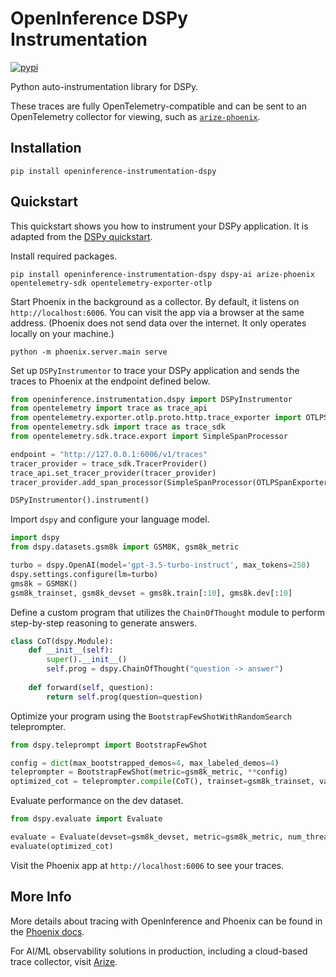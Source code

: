 # OpenInference DSPy Instrumentation

[![pypi](https://badge.fury.io/py/openinference-instrumentation-dspy.svg)](https://pypi.org/project/openinference-instrumentation-dspy/)

Python auto-instrumentation library for DSPy.

These traces are fully OpenTelemetry-compatible and can be sent to an OpenTelemetry collector for viewing, such as [`arize-phoenix`](https://github.com/Arize-ai/phoenix).


## Installation

```shell
pip install openinference-instrumentation-dspy
```

## Quickstart

This quickstart shows you how to instrument your DSPy application. It is adapted from the [DSPy quickstart](https://dspy-docs.vercel.app/docs/quick-start/minimal-example).

Install required packages.

```shell
pip install openinference-instrumentation-dspy dspy-ai arize-phoenix opentelemetry-sdk opentelemetry-exporter-otlp
```

Start Phoenix in the background as a collector. By default, it listens on `http://localhost:6006`. You can visit the app via a browser at the same address. (Phoenix does not send data over the internet. It only operates locally on your machine.)

```shell
python -m phoenix.server.main serve
```

Set up `DSPyInstrumentor` to trace your DSPy application and sends the traces to Phoenix at the endpoint defined below.

```python
from openinference.instrumentation.dspy import DSPyInstrumentor
from opentelemetry import trace as trace_api
from opentelemetry.exporter.otlp.proto.http.trace_exporter import OTLPSpanExporter
from opentelemetry.sdk import trace as trace_sdk
from opentelemetry.sdk.trace.export import SimpleSpanProcessor

endpoint = "http://127.0.0.1:6006/v1/traces"
tracer_provider = trace_sdk.TracerProvider()
trace_api.set_tracer_provider(tracer_provider)
tracer_provider.add_span_processor(SimpleSpanProcessor(OTLPSpanExporter(endpoint)))

DSPyInstrumentor().instrument()
```

Import `dspy` and configure your language model.

```python
import dspy
from dspy.datasets.gsm8k import GSM8K, gsm8k_metric

turbo = dspy.OpenAI(model='gpt-3.5-turbo-instruct', max_tokens=250)
dspy.settings.configure(lm=turbo)
gms8k = GSM8K()
gsm8k_trainset, gsm8k_devset = gms8k.train[:10], gms8k.dev[:10]
```

Define a custom program that utilizes the `ChainOfThought` module to perform step-by-step reasoning to generate answers.

```python
class CoT(dspy.Module):
    def __init__(self):
        super().__init__()
        self.prog = dspy.ChainOfThought("question -> answer")
    
    def forward(self, question):
        return self.prog(question=question)
```

Optimize your program using the `BootstrapFewShotWithRandomSearch` teleprompter.

```python
from dspy.teleprompt import BootstrapFewShot

config = dict(max_bootstrapped_demos=4, max_labeled_demos=4)
teleprompter = BootstrapFewShot(metric=gsm8k_metric, **config)
optimized_cot = teleprompter.compile(CoT(), trainset=gsm8k_trainset, valset=gsm8k_devset)
```

Evaluate performance on the dev dataset.

```python
from dspy.evaluate import Evaluate

evaluate = Evaluate(devset=gsm8k_devset, metric=gsm8k_metric, num_threads=4, display_progress=True, display_table=0)
evaluate(optimized_cot)
```

Visit the Phoenix app at `http://localhost:6006` to see your traces.

## More Info

More details about tracing with OpenInference and Phoenix can be found in the [Phoenix docs](https://docs.arize.com/phoenix).

For AI/ML observability solutions in production, including a cloud-based trace collector, visit [Arize](https://docs.arize.com/arize).
